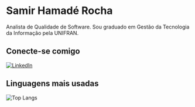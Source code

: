 # Samir Hamadé Rocha
Analista de Qualidade de Software. Sou graduado em Gestão da Tecnologia da Informação pela UNIFRAN.

## Conecte-se comigo
[![LinkedIn](https://img.shields.io/badge/LinkedIn-000?style=for-the-badge&logo=linkedin&logoColor=0E76A8)](https://www.linkedin.com/in/samir-hamade/)

## Linguagens mais usadas
![Top Langs](https://github-readme-stats-git-masterrstaa-rickstaa.vercel.app/api/top-langs/?username=hamadecd&layout=compact&bg_color=000&border_color=30A3DC&title_color=E94D5F&text_color=FFF)

<!---
hamadecd/hamadecd is a ✨ special ✨ repository because its `README.md` (this file) appears on your GitHub profile.
You can click the Preview link to take a look at your changes.
--->
